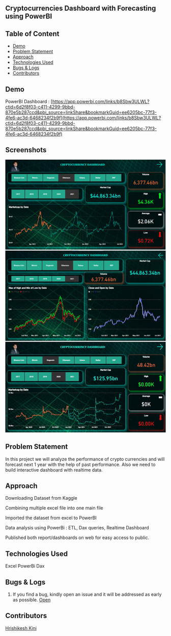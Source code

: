 ## Cryptocurrencies Dashboard with Forecasting using PowerBI
## Table of Content
  * [Demo](#demo)
  * [Problem Statement](#problem-statement)
  * [Approach](#approach)
  * [Technologies Used](#technologies-used)
  * [Bugs & Logs](#bugs--logs)
  * [Contributors](#contributors)

## Demo
PowerBI Dashboard : [https://app.powerbi.com/links/b8Sbw3ULWL?ctid=6d2f8f03-c411-4299-9bbd-870e5b287ccd&pbi_source=linkShare&bookmarkGuid=ee6205bc-77f3-4fe6-ac3d-6468234f2b9f](https://app.powerbi.com/links/b8Sbw3ULWL?ctid=6d2f8f03-c411-4299-9bbd-870e5b287ccd&pbi_source=linkShare&bookmarkGuid=ee6205bc-77f3-4fe6-ac3d-6468234f2b9f)

## Screenshots
![Screenshot](images/powerbi1.png)
![Screenshot](images/powerbi2.png)
![Screenshot](images/powebi.gif)

## Problem Statement
In this project we will analyze the performance of crypto currencies and will forecast next 1 year with the help of past performance. Also we need to build interactive dashboard with realtime data.

## Approach
Downloading Dataset from Kaggle

Combining multiple excel file into one main file

Imported the dataset from excel to PowerBI

Data analysis using PowerBi : ETL, Dax queries, Realtime Dashboard

Published both report/dashboards on web for easy access to public.

## Technologies Used
Excel
PowerBi
Dax 

## Bugs & Logs

1. If you find a bug, kindly open an issue and it will be addressed as early as possible. [Open](https://github.com/hrishikeshkini/Cryptocurrency-dashboard-with-forecasting-using-powerBI/issues)

## Contributors
  [Hrishikesh Kini](https://github.com/hrishikeshkini)


